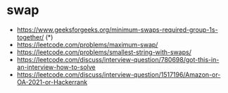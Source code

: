 # swap

- https://www.geeksforgeeks.org/minimum-swaps-required-group-1s-together/ (\*)
- https://leetcode.com/problems/maximum-swap/
- https://leetcode.com/problems/smallest-string-with-swaps/
- https://leetcode.com/discuss/interview-question/780698/got-this-in-an-interview-how-to-solve
- https://leetcode.com/discuss/interview-question/1517196/Amazon-or-OA-2021-or-Hackerrank
